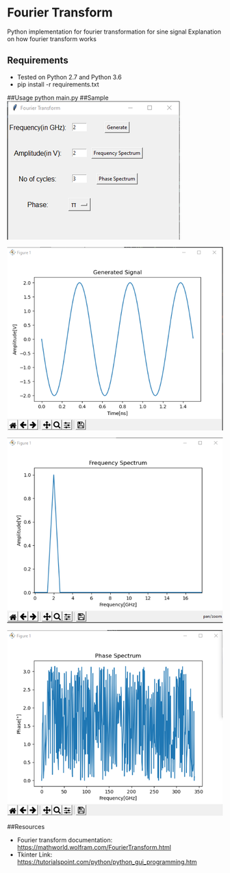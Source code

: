 # Fourier Transform
Python implementation for fourier transformation for sine signal
Explanation on how fourier transform works

## Requirements
* Tested on Python 2.7 and Python 3.6
* pip install -r requirements.txt

##Usage 
    python main.py
##Sample
![alt text](sine_gen.png "Sine signal Generator")

![alt text](sine_wave.png "Sine signal")

![alt text](freq_spec.png "Frequency Spectrum")

![alt text](phase_spec.png "Phase spectrum")
           
##Resources
* Fourier transform documentation: https://mathworld.wolfram.com/FourierTransform.html
* Tkinter Link: https://tutorialspoint.com/python/python_gui_programming.htm           
           